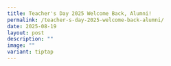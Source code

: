 ```yaml
---
title: Teacher's Day 2025 Welcome Back, Alumni!
permalink: /teacher-s-day-2025-welcome-back-alumni/
date: 2025-08-19
layout: post
description: ""
image: ""
variant: tiptap
---
```

